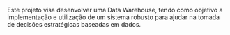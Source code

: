 Este projeto visa desenvolver uma Data Warehouse, tendo como objetivo a implementação e utilização de um sistema robusto para ajudar na tomada de decisões estratégicas baseadas em dados.
